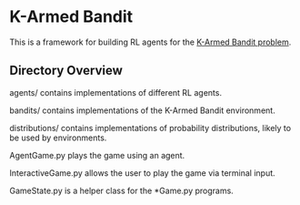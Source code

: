 # K-Armed Bandit

This is a framework for building RL agents for the [K-Armed Bandit problem](https://en.wikipedia.org/wiki/Multi-armed_bandit).

## Directory Overview
agents/ contains implementations of different RL agents.

bandits/ contains implementations of the K-Armed Bandit environment.

distributions/ contains implementations of probability distributions, likely to be used by environments.


AgentGame.py plays the game using an agent.

InteractiveGame.py allows the user to play the game via terminal input.

GameState.py is a helper class for the *Game.py programs.
